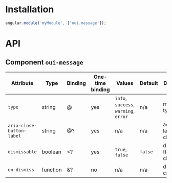 # Installation

```js
angular.module('myModule', ['oui.message']);
```

# API

## Component `oui-message`

| Attribute                 | Type      | Binding   | One-time binding  | Values                                | Default   | Description
| ----                      | ----      | ----      | ----              | ----                                  | ----      | ----
| `type`                    | string    | @         | yes               | `info`, `success`, `warning`, `error` | n/a       | message type
| `aria-close-button-label` | string    | @?        | yes               | n/a                                   | n/a       | accessibility label for close button
| `dismissable`             | boolean   | <?        | yes               | `true`, `false`                       | `false`   | dismissable flag for close button
| `on-dismiss`              | function  | &?        | no                | n/a                                   | n/a       | dismiss callback
